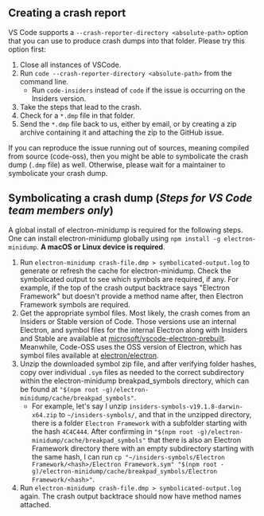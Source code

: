 ## Creating a crash report

VS Code supports a `--crash-reporter-directory <absolute-path>` option that you
can use to produce crash dumps into that folder. Please try this option first:

1. Close all instances of VSCode.
2. Run `code --crash-reporter-directory <absolute-path>` from the command line.
    - Run `code-insiders` instead of `code` if the issue is occurring on the
      Insiders version.
3. Take the steps that lead to the crash.
4. Check for a `*.dmp` file in that folder.
5. Send the `*.dmp` file back to us, either by email, or by creating a zip
   archive containing it and attaching the zip to the GitHub issue.

If you can reproduce the issue running out of sources, meaning compiled from
source (code-oss), then you might be able to symbolicate the crash dump (`.dmp`
file) as well. Otherwise, please wait for a maintainer to symbolicate your crash
dump.

## Symbolicating a crash dump (_Steps for VS Code team members only_)

A global install of electron-minidump is required for the following steps.  
One can install electron-minidump globally using
`npm install -g electron-minidump`. **A macOS or Linux device is required**.

1. Run `electron-minidump crash-file.dmp > symbolicated-output.log` to generate
   or refresh the cache for electron-minidump. Check the symbolicated output to
   see which symbols are required, if any. For example, if the top of the crash
   output backtrace says "Electron Framework" but doesn't provide a method name
   after, then Electron Framework symbols are required.
2. Get the appropriate symbol files. Most likely, the crash comes from an
   Insiders or Stable version of Code. Those versions use an internal Electron,
   and symbol files for the internal Electron along with Insiders and Stable are
   available at
   [microsoft/vscode-electron-prebuilt](https://github.com/microsoft/vscode-electron-prebuilt/releases).
   Meanwhile, Code-OSS uses the OSS version of Electron, which has symbol files
   available at
   [electron/electron](https://github.com/electron/electron/releases).
3. Unzip the downloaded symbol zip file, and after verifying folder hashes, copy
   over individual `.sym` files as needed to the correct subdirectory within the
   electron-minidump breakpad_symbols directory, which can be found at
   `"$(npm root -g)/electron-minidump/cache/breakpad_symbols"`.
    - For example, let's say I unzip `insiders-symbols-v19.1.8-darwin-x64.zip`
      to `~/insiders-symbols/`, and that in the unzipped directory, there is a
      folder `Electron Framework` with a subfolder starting with the hash
      `4C4C444`. After confirming in
      `"$(npm root -g)/electron-minidump/cache/breakpad_symbols"` that there is
      also an Electron Framework directory there with an empty subdirectory
      starting with the same hash, I can run
      `cp "~/insiders-symbols/Electron Framework/<hash>/Electron Framework.sym" "$(npm root -g)/electron-minidump/cache/breakpad_symbols/Electron Framework/<hash>"`.
4. Run `electron-minidump crash-file.dmp > symbolicated-output.log` again. The
   crash output backtrace should now have method names attached.
